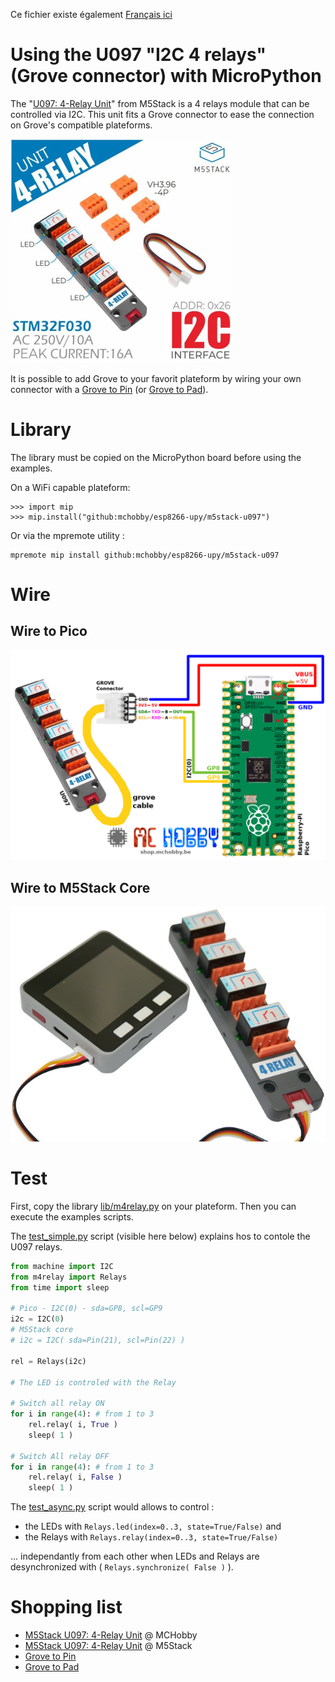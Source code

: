Ce fichier existe également [Français ici](readme.md)

# Using the U097 "I2C 4 relays" (Grove connector) with MicroPython

The "[U097: 4-Relay Unit](https://shop.m5stack.com/products/4-relay-unit)" from M5Stack is a 4 relays module that can be controlled via I2C. This unit fits a Grove connector to ease the connection on Grove's compatible plateforms.

![U097: 4 relays unit](docs/_static/u097.jpg)

It is possible to add Grove to your favorit plateform by wiring your own connector with a  [Grove to Pin](https://shop.mchobby.be/product.php?id_product=2145) (or [Grove to Pad](https://shop.mchobby.be/product.php?id_product=1929
)).

# Library

The library must be copied on the MicroPython board before using the examples.

On a WiFi capable plateform:

```
>>> import mip
>>> mip.install("github:mchobby/esp8266-upy/m5stack-u097")
```

Or via the mpremote utility :

```
mpremote mip install github:mchobby/esp8266-upy/m5stack-u097
```

# Wire

## Wire to Pico

![U097 to pico](docs/_static/u097-to-pico.jpg)

## Wire to M5Stack Core

![U097 to core](docs/_static/u097-to-core.jpg)

# Test

First, copy the library [lib/m4relay.py](lib/m4relay.py) on your plateform. Then you can execute the examples scripts.

The [test_simple.py](examples/test_simple.py) script (visible here below) explains hos to contole the U097 relays.

``` python
from machine import I2C
from m4relay import Relays
from time import sleep

# Pico - I2C(0) - sda=GP8, scl=GP9
i2c = I2C(0)
# M5Stack core
# i2c = I2C( sda=Pin(21), scl=Pin(22) )

rel = Relays(i2c)

# The LED is controled with the Relay

# Switch all relay ON
for i in range(4): # from 1 to 3
	rel.relay( i, True )
	sleep( 1 )

# Switch All relay OFF
for i in range(4): # from 1 to 3
	rel.relay( i, False )
	sleep( 1 )
```

The [test_async.py](examples/test_async.py) script would allows to control :
* the LEDs with `Relays.led(index=0..3, state=True/False)` and
* the Relays with  `Relays.relay(index=0..3, state=True/False)`

... independantly from each other when LEDs and Relays are desynchronized with ( `Relays.synchronize( False )` ).

# Shopping list
* [M5Stack U097: 4-Relay Unit](https://shop.mchobby.be/fr/nouveaute/2149-m5stack-module-4-relais-i2c-grove-3232100021495.html) @ MCHobby
* [M5Stack U097: 4-Relay Unit](https://shop.m5stack.com/products/4-relay-unit) @ M5Stack
* [Grove to Pin](https://shop.mchobby.be/product.php?id_product=2145)
* [Grove to Pad](https://shop.mchobby.be/product.php?id_product=1929)
